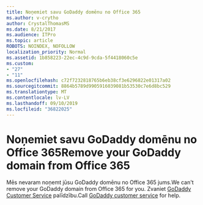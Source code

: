 ```yaml
---
title: Noņemiet savu GoDaddy domēnu no Office 365
ms.author: v-crytho
author: CrystalThomasMS
ms.date: 8/21/2017
ms.audience: ITPro
ms.topic: article
ROBOTS: NOINDEX, NOFOLLOW
localization_priority: Normal
ms.assetid: 1b858223-22ec-4c9d-9cda-5f4418060c5e
ms.custom:
- "27"
- "11"
ms.openlocfilehash: c72f7232818765b6eb38cf3e6296822e01317a02
ms.sourcegitcommit: 8864b5789d9905916039081b53530c7e6d8bc529
ms.translationtype: MT
ms.contentlocale: lv-LV
ms.lasthandoff: 09/10/2019
ms.locfileid: "36822025"
---
```

# <a name="remove-your-godaddy-domain-from-office-365"></a><span data-ttu-id="9dc6f-102">Noņemiet savu GoDaddy domēnu no Office 365</span><span class="sxs-lookup"><span data-stu-id="9dc6f-102">Remove your GoDaddy domain from Office 365</span></span>

<span data-ttu-id="9dc6f-103">Mēs nevaram noņemt jūsu GoDaddy domēnu no Office 365 jums.</span><span class="sxs-lookup"><span data-stu-id="9dc6f-103">We can't remove your GoDaddy domain from Office 365 for you.</span></span> <span data-ttu-id="9dc6f-104">Zvaniet [GoDaddy Customer Service](https://aka.ms/contact-godaddy) palīdzību.</span><span class="sxs-lookup"><span data-stu-id="9dc6f-104">Call [GoDaddy customer service](https://aka.ms/contact-godaddy) for help.</span></span>
  